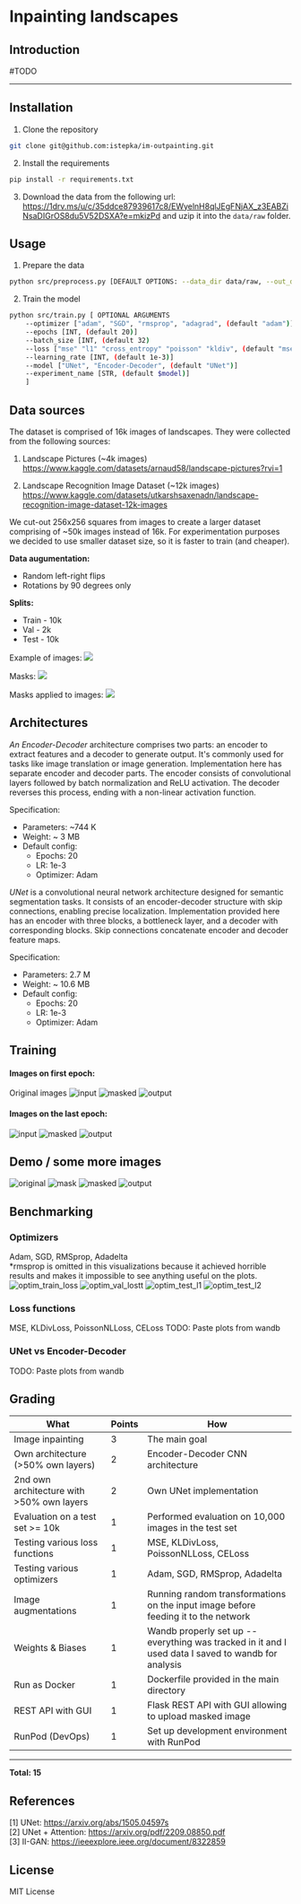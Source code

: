 # Inpainting landscapes

## Introduction
#TODO

---
## Installation
1. Clone the repository
```bash
git clone git@github.com:istepka/im-outpainting.git
```
2. Install the requirements
```bash
pip install -r requirements.txt
```
3. Download the data from the following url: https://1drv.ms/u/c/35ddce87939617c8/EWyelnH8qlJEgFNjAX_z3EABZiNsaDIGrOS8du5V52DSXA?e=mkizPd and uzip it into the `data/raw` folder.

## Usage
1. Prepare the data
```bash
python src/preprocess.py [DEFAULT OPTIONS: --data_dir data/raw, --out_dir data/processed, --num_workers CPU_COUNT, --size 256]
```
2. Train the model
```bash
python src/train.py [ OPTIONAL ARGUMENTS
    --optimizer ["adam", "SGD", "rmsprop", "adagrad", (default "adam")] 
    --epochs [INT, (default 20)]
    --batch_size [INT, (default 32)  
    --loss ["mse" "l1" "cross_entropy" "poisson" "kldiv", (default "mse")]
    --learning_rate [INT, (default 1e-3)]
    --model ["UNet", "Encoder-Decoder", (default "UNet")]
    --experiment_name [STR, (default $model)]
    ]
```

## Data sources 
The dataset is comprised of 16k images of landscapes. They were collected from the following sources:
1. Landscape Pictures (~4k images)
https://www.kaggle.com/datasets/arnaud58/landscape-pictures?rvi=1

1. Landscape Recognition Image Dataset (~12k images)
https://www.kaggle.com/datasets/utkarshsaxenadn/landscape-recognition-image-dataset-12k-images

We cut-out 256x256 squares from images to create a larger dataset comprising of ~50k images instead of 16k. For experimentation purposes we decided to use smaller dataset size, so it is faster to train (and cheaper).   


**Data augumentation:**  
- Random left-right flips
- Rotations by 90 degrees only


**Splits:**   
- Train - 10k  
- Val - 2k  
- Test - 10k  

Example of images:
![](public/ex_images.png)

Masks:
![](public/ex_masks.png)

Masks applied to images:
![](public/ex_masked.png)


## Architectures
*An Encoder-Decoder* architecture comprises two parts: an encoder to extract features and a decoder to generate output. It's commonly used for tasks like image translation or image generation.
Implementation here has separate encoder and decoder parts. The encoder consists of convolutional layers followed by batch normalization and ReLU activation. The decoder reverses this process, ending with a non-linear activation function.

Specification:
- Parameters: ~744 K
- Weight: ~ 3 MB
- Default config:
    - Epochs: 20
    - LR: 1e-3
    - Optimizer: Adam


*UNet* is a convolutional neural network architecture designed for semantic segmentation tasks. It consists of an encoder-decoder structure with skip connections, enabling precise localization.
Implementation provided here has an encoder with three blocks, a bottleneck layer, and a decoder with corresponding blocks. Skip connections concatenate encoder and decoder feature maps.

Specification:
- Parameters: 2.7 M
- Weight: ~ 10.6 MB
- Default config:
    - Epochs: 20
    - LR: 1e-3
    - Optimizer: Adam



## Training

#### Images on first epoch: 

Original images
![input](public/ep0_images.png)
![masked](public/ep0_masked.png)
![output](public/ep0_masks.png)

#### Images on the last epoch:
![input](public/ep19_images.png)
![masked](public/ep19_masked.png)
![output](public/ep19_output.png)

## Demo / some more images
![original](public/demo_original.png)
![mask](public/demo_mask.png)
![masked](public/demo_masked.png)
![output](public/demo_output.png)



## Benchmarking

### Optimizers
Adam, SGD, RMSprop, Adadelta  
*rmsprop is omitted in this visualizations because it achieved horrible results and makes it impossible to see anything useful on the plots.
![optim_train_loss](public/bench/optim_train_loss.png)
![optim_val_lostt](public/bench/optim_val_loss.png)
![optim_test_l1](public/bench/optim_test_l1.png)
![optim_test_l2](public/bench/optim_test_l2.png)

### Loss functions
MSE, KLDivLoss, PoissonNLLoss, CELoss
TODO: Paste plots from wandb

### UNet vs Encoder-Decoder
TODO: Paste plots from wandb



## Grading
| What                              | Points | How                                                                     |
|-----------------------------------|--------|-------------------------------------------------------------------------|
| Image inpainting                  | 3      | The main goal                                                           |
| Own architecture (>50% own layers)| 2      | Encoder-Decoder CNN architecture                                        |
| 2nd own architecture with >50% own layers| 2 | Own UNet implementation                                            |
| Evaluation on a test set >= 10k   | 1      | Performed evaluation on 10,000 images in the test set                    |
| Testing various loss functions    | 1      | MSE, KLDivLoss, PoissonNLLoss, CELoss                                  |
| Testing various optimizers        | 1      | Adam, SGD, RMSprop, Adadelta                                           |
| Image augmentations               | 1      | Running random transformations on the input image before feeding it to the network |
| Weights & Biases                  | 1      | Wandb properly set up -- everything was tracked in it and I used data I saved to wandb for analysis |
| Run as Docker                     | 1      | Dockerfile provided in the main directory                              |
| REST API with GUI                 | 1      | Flask REST API with GUI allowing to upload masked image                 |
| RunPod   (DevOps)                 | 1      | Set up development environment with RunPod                              |
***
__Total: 15__



## References
[1] UNet: https://arxiv.org/abs/1505.04597s  
[2] UNet + Attention: https://arxiv.org/pdf/2209.08850.pdf   
[3] II-GAN: https://ieeexplore.ieee.org/document/8322859    

## License
MIT License
